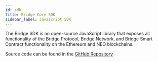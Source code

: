 ```yaml
---
id: sdk
title: Bridge Core SDK
sidebar_label: Javascript SDK
---
```


The Bridge SDK is an open-source JavaScript library that exposes all functionality of the Bridge Protocol, Bridge Network, and Bridge Smart Contract functionality on the Ethereum and NEO blockchains.

Source code can be found in the <a href="https://github.com/bridge-protocol/bridge-protocol-js/tree/ethereum-publishing">GitHub Repository</a>